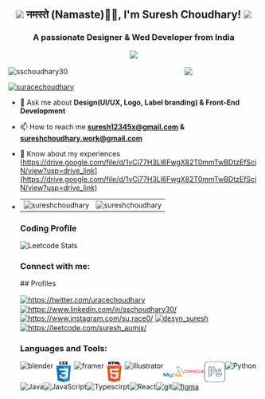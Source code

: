 <h2 align="center"><img src="https://emojis.slackmojis.com/emojis/images/1531849430/4246/blob-sunglasses.gif?1531849430" width="30"/> नमस्ते (Namaste)🙏🏻, I'm Suresh Choudhary! <img src="https://media.giphy.com/media/12oufCB0MyZ1Go/giphy.gif" width="50"></h2>
<h3 align="center">A passionate Designer & Wed Developer from India</h3>
<p align="center">
  <a href="https://github.com/aryanjangid/readme-typing-svg"><img width="1200" src="https://readme-typing-svg.herokuapp.com?font=Time+New+Roman&color=cyan&size=25&center=true&vCenter=true&width=600&height=100&lines=Front-End+Developer;Computer+Science+Student;UI/UX+Developer;Logo+Designer+and+Brand+Identity+Designer"></a>
</p>
<img align='right' src="https://media.giphy.com/media/M9gbBd9nbDrOTu1Mqx/giphy.gif" width="150">

<p align="left"> <img src="https://komarev.com/ghpvc/?username=sschoudhary30&label=Profile%20views&color=0e75b6&style=flat" alt="sschoudhary30" /> </p>

<p align="left"> <a href="https://twitter.com/suracechoudhary" target="blank"><img src="https://img.shields.io/twitter/follow/suracechoudhary?logo=twitter&style=for-the-badge" alt="suracechoudhary" /></a> </p>

- 💬 Ask me about **Design(UI/UX, Logo, Label branding) & Front-End Development**

- 📫 How to reach me **suresh12345x@gmail.com & sureshchoudhary.work@gmail.com**

- 📄 Know about my experiences [https://drive.google.com/file/d/1vCi77H3Ll6FwgX82T0mmTwBDtzEfSciN/view?usp=drive_link](https://drive.google.com/file/d/1vCi77H3Ll6FwgX82T0mmTwBDtzEfSciN/view?usp=drive_link)
- <table>
  <tr>
    <td><img height="200px" width="100%" align="center" src="https://github-readme-stats.vercel.app/api/top-langs/?username=sschoudhary30&layout=compact&theme=dark" alt="sureshchoudhary" /></td>
    <td><img height="200px" width="100%" align="center" src="https://github-readme-streak-stats.herokuapp.com/?user=sschoudhary&theme=dark&width=10000" alt="sureshchoudhary" /></td>
  </tr>
</table>
<h3 align="left"> Coding Profile</h3>


![Leetcode Stats](https://leetcard.jacoblin.cool/suresh_aumix?ext=heatmap)


<h3 align="left">Connect with me:</h3>
<p align="left">
## Profiles
<p align="left">
<a href="https://twitter.com/https://twitter.com/uracechoudhary" target="blank"><img align="center" src="https://raw.githubusercontent.com/rahuldkjain/github-profile-readme-generator/master/src/images/icons/Social/twitter.svg" alt="https://twitter.com/uracechoudhary" height="30" width="40" /></a>
<a href="https://linkedin.com/in/https://www.linkedin.com/in/sschoudhary30/" target="blank"><img align="center" src="https://raw.githubusercontent.com/rahuldkjain/github-profile-readme-generator/master/src/images/icons/Social/linked-in-alt.svg" alt="https://www.linkedin.com/in/sschoudhary30/" height="30" width="40" /></a>
<a href="https://instagram.com/https://www.instagram.com/su.race0/" target="blank"><img align="center" src="https://raw.githubusercontent.com/rahuldkjain/github-profile-readme-generator/master/src/images/icons/Social/instagram.svg" alt="https://www.instagram.com/su.race0/" height="30" width="40" /></a>
<a href="https://www.behance.net/desyn_suresh" target="blank"><img align="center" src="https://raw.githubusercontent.com/rahuldkjain/github-profile-readme-generator/master/src/images/icons/Social/behance.svg" alt="desyn_suresh" height="30" width="40" /></a>
<a href="https://www.leetcode.com/https://leetcode.com/suresh_aumix/" target="blank"><img align="center" src="https://raw.githubusercontent.com/rahuldkjain/github-profile-readme-generator/master/src/images/icons/Social/leet-code.svg" alt="https://leetcode.com/suresh_aumix/" height="30" width="40" /></a>
</p>
</p>

<h3 align="left">Languages and Tools:</h3>
<p align="left"> <a href="https://www.blender.org/" target="_blank" rel="noreferrer"> <img src="https://download.blender.org/branding/community/blender_community_badge_white.svg" alt="blender" align="left" height="42"/> </a> 

<a href="https://www.w3schools.com/css/" target="_blank" rel="noreferrer"> <img src="https://raw.githubusercontent.com/devicons/devicon/master/icons/css3/css3-original-wordmark.svg" alt="css3" height="42" align="left"/> </a> 

<a href="https://www.framer.com/" target="_blank" rel="noreferrer"> <img src="https://www.vectorlogo.zone/logos/framer/framer-icon.svg" alt="framer"  align="left" height="42"/> </a> 


<a href="https://www.w3.org/html/" target="_blank" rel="noreferrer"> <img src="https://raw.githubusercontent.com/devicons/devicon/master/icons/html5/html5-original-wordmark.svg" alt="html5" align="left" height="42"/> </a> 
<a href="https://www.adobe.com/in/products/illustrator.html" target="_blank" rel="noreferrer"> <img src="https://www.vectorlogo.zone/logos/adobe_illustrator/adobe_illustrator-icon.svg" alt="illustrator" align="left" height="42"/> </a> 




<a href="https://www.mysql.com/" target="_blank" rel="noreferrer"> <img src="https://raw.githubusercontent.com/devicons/devicon/master/icons/mysql/mysql-original-wordmark.svg" align="left" alt="mysql"  height="42"/> </a> <a href="https://www.oracle.com/" target="_blank" rel="noreferrer"> <img src="https://raw.githubusercontent.com/devicons/devicon/master/icons/oracle/oracle-original.svg" alt="oracle" align="left" height="40"/> </a> <a href="https://www.photoshop.com/en" target="_blank" rel="noreferrer"> <img src="https://raw.githubusercontent.com/devicons/devicon/master/icons/photoshop/photoshop-line.svg" alt="photoshop" align="left" height="42"/> </a><a href="https://www.python.org" target="_blank"><img align="left" alt="Python" height ="42px" src="https://raw.githubusercontent.com/rahul-jha98/github_readme_icons/main/language_and_tools/square/python/python.svg"></a><a href="https://www.java.com" target="_blank"><img align="left" alt="Java" height ="42px" src="https://raw.githubusercontent.com/rahul-jha98/github_readme_icons/main/language_and_tools/square/java/java.svg"></a> <a href="https://developer.mozilla.org/en-US/docs/Web/JavaScript" target="_blank"> <img align="left" alt="JavaScript" height ="42px"  src="https://raw.githubusercontent.com/rahul-jha98/github_readme_icons/main/language_and_tools/square/javascript/javascript.svg"> </a> <a href="https://www.typescriptlang.org/" target="_blank"><img align="left" alt="Typescirpt" height ="42px" src="https://raw.githubusercontent.com/rahul-jha98/github_readme_icons/main/language_and_tools/square/typescript/typescript.svg"></a>
<a href="https://reactjs.org/" target="_blank"> <img align="left" alt="React" height ="42px" src="https://raw.githubusercontent.com/rahul-jha98/github_readme_icons/main/language_and_tools/square/react/react.svg"></a> <a href="https://git-scm.com/" target="_blank"> <img src="https://raw.githubusercontent.com/rahul-jha98/github_readme_icons/main/language_and_tools/square/git-scm/git-scm.svg" align="left" alt="git" height='42px'/> </a> <a href="https://www.figma.com/" target="_blank"> <img src="https://raw.githubusercontent.com/rahul-jha98/github_readme_icons/main/language_and_tools/square/figma/figma.svg" alt="figma" height='42px'/> </a>

<br>

</p>


